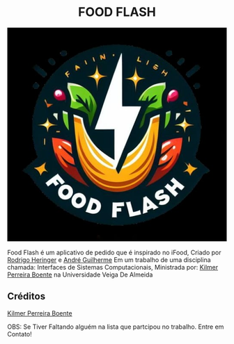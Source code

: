 <h1 align="center">FOOD FLASH</h1>

<div align="center">
  <img src="assets/Food Flash.jpeg" alt="Food Flash logo">
</div>

Food Flash é um aplicativo de pedido que é inspirado no iFood, Criado por [Rodrigo Heringer](https://github.com/Rodrigo-h-a) e [André Guilherme](https://github.com/Wolf3s?tab=repositories) Em um trabalho de uma disciplina chamada: Interfaces de Sistemas Computacionais, Ministrada por:  [Kilmer Perreira Boente](https://buscatextual.cnpq.br/buscatextual/visualizacv.do?id=K4448338U0&tokenCaptchar=03AFcWeA7H8JXNS9JTTCfrXwmhBZGXKjmwljgQcwkB2Gm2VMGrBhf-X-o2ezCr_1vTkZ7AHOWSqJmiCNd0QZMK9qzmlspVr24Bwx6DZjQjGE3mBFKYYQ9k4Tc8mFOHiaKktG6eLgvIWci4g1bfEQO14pgzcuzpmVmmXax0rOPLNbwtTCtScyoIgzhFjAyTRxkv4Y9ja7ZF-R_N32l4IV8gmn2OvNZ_TAmym5b8EMTWvQP6v4FmRvXz-NiYFFb2crV9_0gcMsxD_PEu7b9GWGRzosJhBbXtqyw_p1rrN_aQlQTjyP-P3cJSf7EF8b1CEx-Xy3Flw_F6thX3E48tJorFmQ_a7M58iPpLhwbvIDLgH1t4TqbK1iDjR8gAIvn1wkVct1MZoxYk5B_hPp_ahUSwgdKyfyApXVHkrVPOHXThkCjf5KjCC4GyFUidab3mM7NDoCYk5QC_6PFmMlzblKsv4PM8SkdginYswoFfW7gyAshd7txoU-A7SpTZF4ztcKiFaJfSqiab0wkRXXa4czcjAUEieGLNt6J_mbZwxlETGemwtpocXufbWyhcvoU3m_bSAFM2nkZjqBkcrhQR-AkQZhWgjVaODsGAIjti5qsacTGJ69RMVdMUSkyg1AOaG9pupka37H4_uMp3BMpfYQLXPRiUf-CqKCdsXVCV5KJzj3B8Jitr7G8SOe2i-xZpICtTEPi1-RivL-_g_Z0EShZq9NILZT27jufV0O30FezJK0MO_ucklEZcK24) na Universidade Veiga De Almeida

## Créditos
[Kilmer Perreira Boente](https://buscatextual.cnpq.br/buscatextual/visualizacv.do?id=K4448338U0&tokenCaptchar=03AFcWeA7H8JXNS9JTTCfrXwmhBZGXKjmwljgQcwkB2Gm2VMGrBhf-X-o2ezCr_1vTkZ7AHOWSqJmiCNd0QZMK9qzmlspVr24Bwx6DZjQjGE3mBFKYYQ9k4Tc8mFOHiaKktG6eLgvIWci4g1bfEQO14pgzcuzpmVmmXax0rOPLNbwtTCtScyoIgzhFjAyTRxkv4Y9ja7ZF-R_N32l4IV8gmn2OvNZ_TAmym5b8EMTWvQP6v4FmRvXz-NiYFFb2crV9_0gcMsxD_PEu7b9GWGRzosJhBbXtqyw_p1rrN_aQlQTjyP-P3cJSf7EF8b1CEx-Xy3Flw_F6thX3E48tJorFmQ_a7M58iPpLhwbvIDLgH1t4TqbK1iDjR8gAIvn1wkVct1MZoxYk5B_hPp_ahUSwgdKyfyApXVHkrVPOHXThkCjf5KjCC4GyFUidab3mM7NDoCYk5QC_6PFmMlzblKsv4PM8SkdginYswoFfW7gyAshd7txoU-A7SpTZF4ztcKiFaJfSqiab0wkRXXa4czcjAUEieGLNt6J_mbZwxlETGemwtpocXufbWyhcvoU3m_bSAFM2nkZjqBkcrhQR-AkQZhWgjVaODsGAIjti5qsacTGJ69RMVdMUSkyg1AOaG9pupka37H4_uMp3BMpfYQLXPRiUf-CqKCdsXVCV5KJzj3B8Jitr7G8SOe2i-xZpICtTEPi1-RivL-_g_Z0EShZq9NILZT27jufV0O30FezJK0MO_ucklEZcK24) 

OBS: Se Tiver Faltando alguém na lista que partcipou no trabalho. Entre em Contato!
